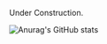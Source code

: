Under Construction.


![Anurag's GitHub stats](https://github-readme-stats.vercel.app/api?username=BlankSpot08&show_icons=true)
